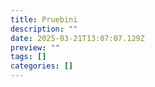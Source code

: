 ```yaml
---
title: Pruebini
description: ""
date: 2025-03-21T13:07:07.129Z
preview: ""
tags: []
categories: []
---
```

